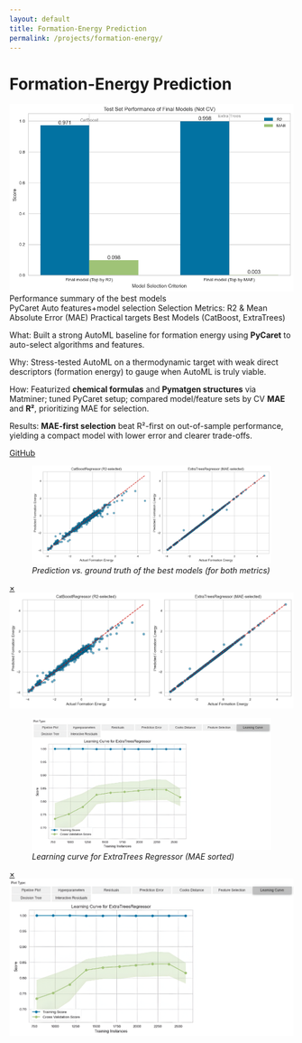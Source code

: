 ```yaml
---
layout: default
title: Formation-Energy Prediction
permalink: /projects/formation-energy/
---
```

# Formation-Energy Prediction  

<div class="media hero" data-alt="Performance summary of the best models">
  <img src="/assets/img/projects/formation-energy/hero.png" alt="Performance summary of the best models" />
</div>

<div class="hero-note">Performance summary of the best models</div>

<div class="metrics">
  <span class="metric">PyCaret</span>
  <span class="metric alt">Auto features+model selection</span>
  <span class="metric good">Selection Metrics: R2 & Mean Absolute Error (MAE)</span>
  <span class="metric good">Practical targets</span>
  <span class="metric alt">Best Models (CatBoost, ExtraTrees)</span>
</div>

<p><span class="label">What:</span> Built a strong AutoML baseline for formation energy using <strong>PyCaret</strong> to auto-select algorithms and features.</p>
<p><span class="label">Why:</span> Stress-tested AutoML on a thermodynamic target with weak direct descriptors (formation energy) to gauge when AutoML is truly viable.</p>
<p><span class="label">How:</span> Featurized <strong>chemical formulas</strong> and <strong>Pymatgen structures</strong> via Matminer; tuned PyCaret setup; compared model/feature sets by CV <strong>MAE</strong> and <strong>R²</strong>, prioritizing MAE for selection.</p>
<p><span class="label">Results:</span> <strong>MAE-first selection</strong> beat R²-first on out-of-sample performance, yielding a compact model with lower error and clearer trade-offs.</p>

<p><a class="btn" href="https://github.com/submerged-in-matrix/materials-ml-projects-/tree/main/Projects/P_2_Formation_Energy_Prediction" target="_blank" rel="noopener">GitHub</a></p>

<div class="gallery equal">
  <figure class="figure tilt">
    <a href="#fe-fig1">
      <div class="frame">
        <img class="pixel-safe wide" src="/assets/img/projects/formation-energy/fig1.png" alt="Prediction vs. ground truth">
      </div>
    </a>
    <figcaption><em>Prediction vs. ground truth of the best models (for both metrics)</em></figcaption>
  </figure>
  <div id="fe-fig1" class="lb"><a class="x" href="#">×</a><img src="/assets/img/projects/formation-energy/fig1.png" alt=""></div>

  <figure class="figure tilt">
    <a href="#fe-fig2">
      <div class="frame">
        <img class="pixel-safe" src="/assets/img/projects/formation-energy/fig2.png" alt="Learning curve (MAE sorted)">
      </div>
    </a>
    <figcaption><em>Learning curve for ExtraTrees Regressor (MAE sorted)</em></figcaption>
  </figure>
  <div id="fe-fig2" class="lb"><a class="x" href="#">×</a><img src="/assets/img/projects/formation-energy/fig2.png" alt=""></div>
</div>
